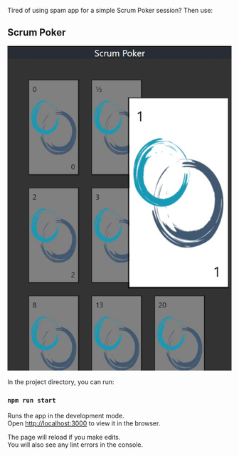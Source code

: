 Tired of using spam app for a simple Scrum Poker session?
Then use:

## Scrum Poker

![Scrum Poker Demo](/demo/scrum_poker.jpg)

In the project directory, you can run:

### `npm run start`

Runs the app in the development mode.<br />
Open [http://localhost:3000](http://localhost:3000) to view it in the browser.

The page will reload if you make edits.<br />
You will also see any lint errors in the console.
